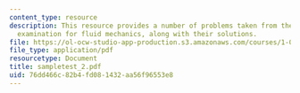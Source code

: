 ```yaml
---
content_type: resource
description: This resource provides a number of problems taken from the 2005 in-class
  examination for fluid mechanics, along with their solutions.
file: https://ol-ocw-studio-app-production.s3.amazonaws.com/courses/1-060-engineering-mechanics-ii-spring-2006/76dd466c82b4fd081432aa56f96553e8_sampletest_2.pdf
file_type: application/pdf
resourcetype: Document
title: sampletest_2.pdf
uid: 76dd466c-82b4-fd08-1432-aa56f96553e8
---
```

